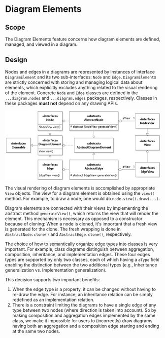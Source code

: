 # Diagram Elements

## Scope

The Diagram Elements feature concerns how diagram elements are defined, managed, and viewed in a diagram.

## Design

Nodes and edges in a diagrams are represented by instances of interface `DiagramElement` and its two sub-interfaces: `Node` and `Edge`. `DiagramElement`s are strictly concerned with storing and managing logical data about elements, which explicitly excludes anything related to the visual rendering of the element. Concrete `Node` and `Edge` classes are defined in the `...diagram.nodes` and `...diagram.edges` packages, respectively. Classes in these packages **must not** depend on any drawing APIs. 

![JetUML Class Diagram](diagramElements.png)

The visual rendering of diagram elements is accomplished by appropriate `View` objects. The view for a diagram element is obtained using the `view()` method. For example, to draw a node, one would do `node.view().draw(...)`. 

Diagram elements are connected with their views by implementing the abstract method `generateView()`, which returns the view that will render the element. This mechanism is necessary as opposed to a constructor because of cloning: When a node is cloned, it's important that a fresh view is generated for the clone. The fresh wrapping is done in `AbstractNode.clone()` and `AbstractEdge.clone()`, respectively.

The choice of how to semantically organize edge types into classes is very important. For example, class diagrams distinguish between aggregation, composition, inheritance, and implementation edges. These four edges types are supported by only two classes, each of which having a `aType` field enabling the distinction between the two additional types (e.g., Inheritance generalization vs. Implementation generalization). 

This decision supports two important benefits:
1. When the edge type is a property, it can be changed without having to re-draw the edge. For instance, an inheritance relation can be simply redefined as an implementation relation.
2. There is a constraint limiting the diagrams to have a single edge of any type between two nodes (where direction is taken into account). So by making composition and aggregation edges implemented by the same class, we make it impossible for users to (incorrectly) draw diagrams having both an aggregation and a composition edge starting and ending at the same two nodes. 